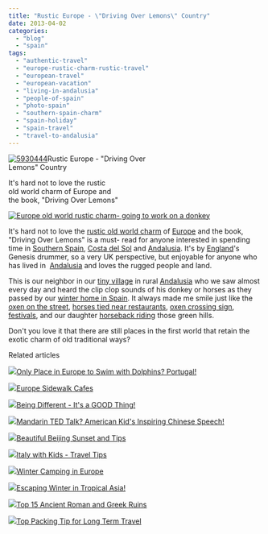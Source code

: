 ```yaml
---
title: "Rustic Europe - \"Driving Over Lemons\" Country"
date: 2013-04-02
categories: 
  - "blog"
  - "spain"
tags: 
  - "authentic-travel"
  - "europe-rustic-charm-rustic-travel"
  - "european-travel"
  - "european-vacation"
  - "living-in-andalusia"
  - "people-of-spain"
  - "photo-spain"
  - "southern-spain-charm"
  - "spain-holiday"
  - "spain-travel"
  - "travel-to-andalusia"
---
```


[![5930444](https://pub-ac94b3f306b24c0dba4238943c97f2e1.r2.dev/6a00e5502a95078833017d42763fef970c.jpg "5930444")](https://pub-ac94b3f306b24c0dba4238943c97f2e1.r2.dev/6a00e5502a95078833017d42763fef970c.jpg)Rustic Europe - "Driving Over  
Lemons" Country  
  
It's hard not to love the rustic  
old world charm of Europe and  
the book, "Driving Over Lemons"

<!--more-->  
[![Europe old world rustic charm- going to work on a donkey](https://pub-ac94b3f306b24c0dba4238943c97f2e1.r2.dev/6a00e5502a95078833017c38471525970b.jpg "Europe old world rustic charm- going to work on a donkey")](https://pub-ac94b3f306b24c0dba4238943c97f2e1.r2.dev/6a00e5502a95078833017c38471525970b.jpg)  
  
It's hard not to love the [rustic old world charm](http://soultravelers3new.local/2013/02/europes-rustic-old-world-charm-romantic-road.html "Europe's rustic old world charm") of [Europe](http://soultravelers3new.local/2012/02/5-best-european-family-vacations.html "europe vacation") and the book, "Driving Over Lemons" is a must- read for anyone interested in spending time in [Southern Spain](http://soultravelers3new.local/2011/05/best-southern-spain-holiday.html "best holiday southern spain"), [Costa del Sol](http://soultravelers3new.local/2010/06/family-travel-tips-in-spains-costa-del-sol-countryside-adventures-mediterranean-beaches-photography-.html "travel costa del sol tips") and [Andalusia](http://soultravelers3new.local/2011/08/family-travel-spain-photo-andalusia.html "Andalusia travel spain"). It's by [England](http://soultravelers3new.local/england/ "England travel tips")'s Genesis drummer, so a very UK perspective, but enjoyable for anyone who has lived in  [Andalusia](http://soultravelers3new.local/2009/04/spain-stunning-semana-santa-easter-procession-in-andalusia-white-village.html "andalusia semana santa") and loves the rugged people and land.  
  
This is our neighbor in our [tiny village](http://soultravelers3new.local/2006/11/we-are-living-i.html#more "beautiful village in Spain") in rural [Andalusia](http://soultravelers3new.local/2012/12/skiing-in-southern-spain.html "skiing southern spain tips") who we saw almost every day and heard the clip clop sounds of his donkey or horses as they passed by our [winter home in Spain](http://soultravelers3new.local/2009/11/lifestyle-design-a-winter-in-spain-extendedtravel-digitalnomad-miniretirement-4hww-travel.html "winter home in spain"). It always made me smile just like the [oxen on the street](http://soultravelers3new.local/2010/04/family-travel-photo-spain-around-the-world-travel-ox-traditional-white-village-expat-lifestyle.html "spain travel oxen photo"), [horses tied near restaurants](http://soultravelers3new.local/2008/12/grace-gratitude.html "spain village life horses travel"), [oxen crossing sign](http://soultravelers3new.local/2010/04/aroundtheworld-family-travel-digital-nomads-lifestyle-design-4-hour-workweek-international-vacations.html "funny oxen sign andalusia spain"), [festivals](http://soultravelers3new.local/2010/01/3-kings-in-spain-andalusia-festival-tradition-white-village-christmas-epiphany-12th-night.html "3 king festival spain"), and our daughter [horseback riding](http://soultravelers3new.local/2007/03/andalusian-hors.html "horseback riding in Andalusia") those green hills.  
  
Don't you love it that there are still places in the first world that retain the exotic charm of old traditional ways?  

Related articles

[![](http://i.zemanta.com/143144879_80_80.jpg)](http://soultravelers3new.local/2013/02/only-place-in-europe-to-swim-with-dolphins-portugal.html)[Only Place in Europe to Swim with Dolphins? Portugal!](http://soultravelers3new.local/2013/02/only-place-in-europe-to-swim-with-dolphins-portugal.html)

[![](http://i.zemanta.com/148973016_80_80.jpg)](http://soultravelers3new.local/2013/03/europe-sidewalk-cafes.html)[Europe Sidewalk Cafes](http://soultravelers3new.local/2013/03/europe-sidewalk-cafes.html)

[![](http://i.zemanta.com/149612895_80_80.jpg)](http://soultravelers3new.local/2013/03/being-different-its-a-good-thing.html)[Being Different - It's a GOOD Thing!](http://soultravelers3new.local/2013/03/being-different-its-a-good-thing.html)

[![](http://i.zemanta.com/152306180_80_80.jpg)](http://soultravelers3new.local/2013/03/mandarin-ted-talk-american-kids-inspiring-chinese-speech-.html)[Mandarin TED Talk? American Kid's Inspiring Chinese Speech!](http://soultravelers3new.local/2013/03/mandarin-ted-talk-american-kids-inspiring-chinese-speech-.html)

[![](http://i.zemanta.com/153174506_80_80.jpg)](http://soultravelers3new.local/2013/03/beijing-sunset.html)[Beautiful Beijing Sunset and Tips](http://soultravelers3new.local/2013/03/beijing-sunset.html)

[![](http://i.zemanta.com/155738631_80_80.jpg)](http://soultravelers3new.local/2013/03/italy-with-kids-travel-tips.html)[Italy with Kids - Travel Tips](http://soultravelers3new.local/2013/03/italy-with-kids-travel-tips.html)

[![](http://i.zemanta.com/146676524_80_80.jpg)](http://soultravelers3new.local/2013/02/winter-camping-in-europe.html)[Winter Camping in Europe](http://soultravelers3new.local/2013/02/winter-camping-in-europe.html)

[![](http://i.zemanta.com/148698346_80_80.jpg)](http://soultravelers3new.local/2013/02/escaping-winter-in-tropical-asia.html)[Escaping Winter in Tropical Asia!](http://soultravelers3new.local/2013/02/escaping-winter-in-tropical-asia.html)

[![](http://i.zemanta.com/151690941_80_80.jpg)](http://soultravelers3new.local/2013/03/best-places-to-visit-ancient-roman-and-greek-ruins.html)[Top 15 Ancient Roman and Greek Ruins](http://soultravelers3new.local/2013/03/best-places-to-visit-ancient-roman-and-greek-ruins.html)

[![](http://i.zemanta.com/149896182_80_80.jpg)](http://soultravelers3new.local/2013/03/top-travel-tip-for-long-term-travel.html)[Top Packing Tip for Long Term Travel](http://soultravelers3new.local/2013/03/top-travel-tip-for-long-term-travel.html)
